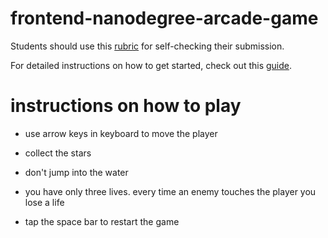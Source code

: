 frontend-nanodegree-arcade-game
===============================

Students should use this [rubric](https://www.udacity.com/course/viewer/#!/c-nd001/l-2696458597/m-2687128535) for self-checking their submission.

For detailed instructions on how to get started, check out this [guide](https://docs.google.com/document/d/1v01aScPjSWCCWQLIpFqvg3-vXLH2e8_SZQKC8jNO0Dc/pub?embedded=true).


instructions on how to play
============================

- use arrow keys in keyboard to move the player
- collect the stars
- don't jump into the water
- you have only three lives. every time an enemy touches the player you lose a life

- tap the space bar to restart the game